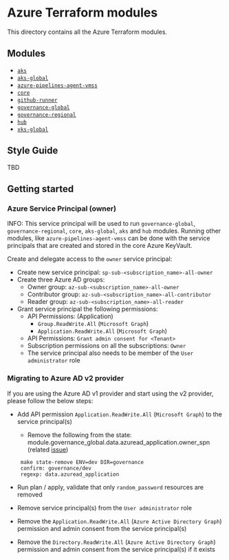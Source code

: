 # Azure Terraform modules

This directory contains all the Azure Terraform modules.

## Modules

- [`aks`](aks/README.md)
- [`aks-global`](aks-global/README.md)
- [`azure-pipelines-agent-vmss`](azure-pipelines-agent-vmss/README.md)
- [`core`](core/README.md)
- [`github-runner`](github-runner/README.md)
- [`governance-global`](governance-global/README.md)
- [`governance-regional`](governance-regional/README.md)
- [`hub`](hub/README.md)
- [`xks-global`](xks-global/README.md)

## Style Guide

TBD

## Getting started

### Azure Service Principal (owner)

INFO: This service principal will be used to run `governance-global`, `governance-regional`, `core`, `aks-global`, `aks` and `hub` modules. Running other modules, like `azure-pipelines-agent-vmss` can be done with the service principals that are created and stored in the core Azure KeyVault.

Create and delegate access to the `owner` service principal:

- Create new service principal: `sp-sub-<subscription_name>-all-owner`
- Create three Azure AD groups:
  - Owner group: `az-sub-<subscription_name>-all-owner`
  - Contributor group: `az-sub-<subscription_name>-all-contributor`
  - Reader group: `az-sub-<subscription_name>-all-reader`
- Grant service principal the following permissions:
  - API Permissions: (Application)
    - `Group.ReadWrite.All` (`Microsoft Graph`)
    - `Application.ReadWrite.All` (`Microsoft Graph`)
  - API Permissions: `Grant admin consent for <Tenant>`
  - Subscription permissions on all the subscriptions: `Owner`
  - The service principal also needs to be member of the `User administrator` role

### Migrating to Azure AD v2 provider

If you are using the Azure AD v1 provider and start using the v2 provider, please follow the below steps:

- Add API permission `Application.ReadWrite.All` (`Microsoft Graph`) to the service principal(s)
  - Remove the following from the state: module.governance_global.data.azuread_application.owner_spn (related [issue](https://github.com/hashicorp/terraform-provider-azuread/issues/541))

  ```shell
   make state-remove ENV=dev DIR=governance
   confirm: governance/dev
   regexp: data.azuread_application
   ```

- Run plan / apply, validate that only `random_password` resources are removed
- Remove service principal(s) from the `User administrator` role
- Remove the `Application.ReadWrite.All` (`Azure Active Directory Graph`) permission and admin consent from the service principal(s)
- Remove the `Directory.ReadWrite.All` (`Azure Active Directory Graph`) permission and admin consent from the service principal(s) if it exists
